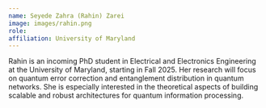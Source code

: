 ```yaml
---
name: Seyede Zahra (Rahin) Zarei
image: images/rahin.png
role: 
affiliation: University of Maryland
---
```


Rahin is an incoming PhD student in Electrical and Electronics Engineering at the University of Maryland, starting in Fall 2025. Her research will focus on quantum error correction and entanglement distribution in quantum networks. She is especially interested in the theoretical aspects of building scalable and robust architectures for quantum information processing.
